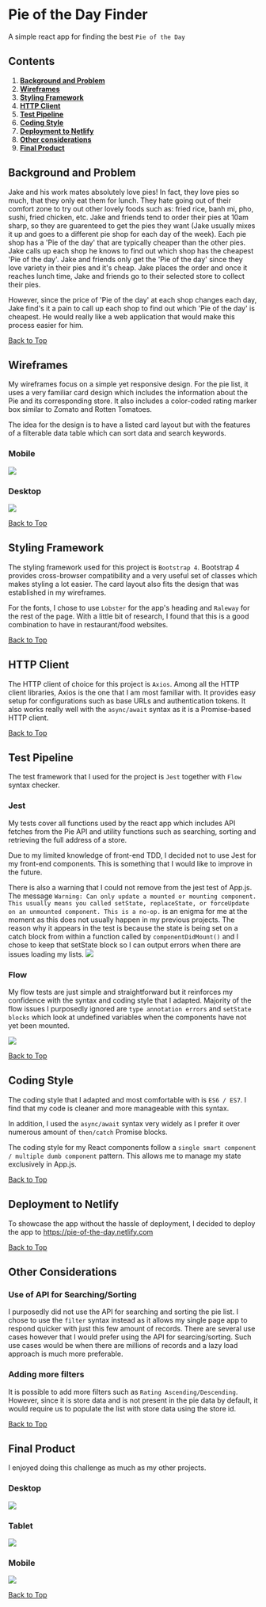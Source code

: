 # <a id="top"></a>Pie of the Day Finder

A simple react app for finding the best `Pie of the Day`

## Contents

1. **[Background and Problem](#1)**
2. **[Wireframes](#2)**
3. **[Styling Framework](#3)**
4. **[HTTP Client](#4)**
5. **[Test Pipeline](#5)**
6. **[Coding Style](#6)**
7. **[Deployment to Netlify](#7)**
8. **[Other considerations](#8)**
9. **[Final Product](#9)**

## <a id="1"></a>Background and Problem

Jake and his work mates absolutely love pies! In fact, they love pies so much, that they only eat them for lunch. They hate going out of their comfort zone to try out other lovely foods such as: fried rice, banh mi, pho, sushi, fried chicken, etc. Jake and friends tend to order their pies at 10am sharp, so they are guarenteed to get the pies they want (Jake usually mixes it up and goes to a different pie shop for each day of the week). Each pie shop has a 'Pie of the day' that are typically cheaper than the other pies. Jake calls up each shop he knows to find out which shop has the cheapest 'Pie of the day'. Jake and friends only get the 'Pie of the day' since they love variety in their pies and it's cheap. Jake places the order and once it reaches lunch time, Jake and friends go to their selected store to collect their pies.

However, since the price of 'Pie of the day' at each shop changes each day, Jake find's it a pain to call up each shop to find out which 'Pie of the day' is cheapest. He would really like a web application that would make this process easier for him.

[Back to Top](#top)

## <a id="2"></a>Wireframes

My wireframes focus on a simple yet responsive design. For the pie list, it uses a very familiar card design which includes the information about the Pie and its corresponding store. It also includes a color-coded rating marker box similar to Zomato and Rotten Tomatoes.

The idea for the design is to have a listed card layout but with the features of a filterable data table which can sort data and search keywords.

### Mobile

![](/docs/images/Mobile.png)

### Desktop

![](/docs/images/Desktop.png)

[Back to Top](#top)

## <a id="3"></a>Styling Framework

The styling framework used for this project is `Bootstrap 4`. Bootstrap 4 provides cross-browser compatibility and a very useful set of classes which makes styling a lot easier. The card layout also fits the design that was established in my wireframes.

For the fonts, I chose to use `Lobster` for the app's heading and `Raleway` for the rest of the page. With a little bit of research, I found that this is a good combination to have in restaurant/food websites.

[Back to Top](#top)

## <a id="4"></a>HTTP Client

The HTTP client of choice for this project is `Axios`. Among all the HTTP client libraries, Axios is the one that I am most familiar with. It provides easy setup for configurations such as base URLs and authentication tokens. It also works really well with the `async/await` syntax as it is a Promise-based HTTP client.

[Back to Top](#top)

## <a id="5"></a>Test Pipeline

The test framework that I used for the project is `Jest` together with `Flow` syntax checker.

### Jest

My tests cover all functions used by the react app which includes API fetches from the Pie API and utility functions such as searching, sorting and retrieving the full address of a store.

Due to my limited knowledge of front-end TDD, I decided not to use Jest for my front-end components. This is something that I would like to improve in the future.

There is also a warning that I could not remove from the jest test of App.js. The message `Warning: Can only update a mounted or mounting component. This usually means you called setState, replaceState, or forceUpdate on an unmounted component. This is a no-op.` is an enigma for me at the moment as this does not usually happen in my previous projects. The reason why it appears in the test is because the state is being set on a catch block from within a function called by `componentDidMount()` and I chose to keep that setState block so I can output errors when there are issues loading my lists.
![](/docs/images/Jest.png)

### Flow

My flow tests are just simple and straightforward but it reinforces my confidence with the syntax and coding style that I adapted. Majority of the flow issues I purposedly ignored are `type annotation errors` and `setState blocks` which look at undefined variables when the components have not yet been mounted.

![](/docs/images/Flow.png)

[Back to Top](#top)

## <a id="6"></a>Coding Style

The coding style that I adapted and most comfortable with is `ES6 / ES7`. I find that my code is cleaner and more manageable with this syntax.

In addition, I used the `async/await` syntax very widely as I prefer it over numerous amount of `then/catch` Promise blocks.

The coding style for my React components follow a `single smart component / multiple dumb component` pattern. This allows me to manage my state exclusively in App.js.

[Back to Top](#top)

## <a id="7"></a>Deployment to Netlify

To showcase the app without the hassle of deployment, I decided to deploy the app to
https://pie-of-the-day.netlify.com

[Back to Top](#top)

## <a id="8"></a>Other Considerations

### Use of API for Searching/Sorting

I purposedly did not use the API for searching and sorting the pie list. I chose to use the `filter` syntax instead as it allows my single page app to respond quicker with just this few amount of records. There are several use cases however that I would prefer using the API for searcing/sorting. Such use cases would be when there are millions of records and a lazy load approach is much more preferable.

### Adding more filters

It is possible to add more filters such as `Rating Ascending/Descending`. However, since it is store data and is not present in the pie data by default, it would require us to populate the list with store data using the store id.

[Back to Top](#top)

## <a id="9"></a>Final Product

I enjoyed doing this challenge as much as my other projects.

### Desktop

![](/docs/images/Desktop-Final.png)

### Tablet

![](/docs/images/Tablet-Final.png)

### Mobile

![](/docs/images/Mobile-Final.png)

[Back to Top](#top)